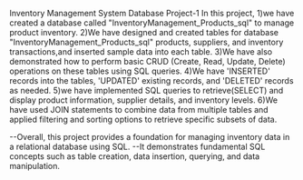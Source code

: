  Inventory Management System Database Project-1
 In this project, 
1)we have created a database called "InventoryManagement_Products_sql" to manage product inventory. 
2)We have designed and created tables for database "InventoryManagement_Products_sql" products, suppliers,
and inventory transactions,and inserted sample data into each table.
3)We have also demonstrated how to perform basic CRUD (Create, Read, Update, Delete) operations 
on these tables using SQL queries.
4)We have 'INSERTED' records into the tables, 'UPDATED' existing records, and 'DELETED' records as needed.
5)we have implemented SQL queries to retrieve(SELECT) and display product information, supplier details, and inventory levels.
6)We have used JOIN statements to combine data from multiple tables 
and applied filtering and sorting options to retrieve specific subsets of data.

--Overall, this project provides a foundation for managing inventory data in a relational database using SQL.
--It demonstrates fundamental SQL concepts such as table creation, data insertion, querying, and data manipulation.
